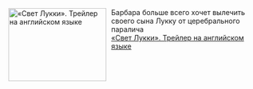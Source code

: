 <!--2025-01-18 11:00:18-->
<div class="yb">
  <div class="rss smaller1 kino_kino"><a href="https://www.kino-teatr.ru/video/45513/" title="«Свет Лукки». Трейлер на английском языке"><img src="https://www.kino-teatr.ru/video/3/1/45513/poster.jpg" width="196" height="147" align="left" hspace="5" style="margin: 0px 10px 0px 5px" alt="«Свет Лукки». Трейлер на английском языке"/></a>Барбара больше всего хочет вылечить своего сына Лукку от церебрального паралича <br><a class="light" href="https://www.kino-teatr.ru/video/45513/">«Свет Лукки». Трейлер на английском языке</a></div>
</div>
